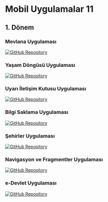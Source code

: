 # Mobil Uygulamalar 11

## 1. Dönem

### Mevlana Uygulaması

[![GitHub Repository](https://img.shields.io/badge/GitHub-Repository-blue)](https://github.com/emirhneks/MobilUygulamalar11/tree/main/Mevlana)

### Yaşam Döngüsü Uygulaması

[![GitHub Repository](https://img.shields.io/badge/GitHub-Repository-blue)](https://github.com/emirhneks/MobilUygulamalar11/tree/main/YasamDongusu)

### Uyarı İletişim Kutusu Uygulaması

[![GitHub Repository](https://img.shields.io/badge/GitHub-Repository-blue)](https://github.com/emirhneks/MobilUygulamalar11/tree/main/UyariIletisimKutusu)

### Bilgi Saklama Uygulaması

[![GitHub Repository](https://img.shields.io/badge/GitHub-Repository-blue)](https://github.com/emirhneks/MobilUygulamalar11/tree/main/BilgiSaklama)

### Şehirler Uygulaması

[![GitHub Repository](https://img.shields.io/badge/GitHub-Repository-blue)](https://github.com/emirhneks/MobilUygulamalar11/tree/main/Sehirler)

### Navigasyon ve Fragmentler Uygulaması

[![GitHub Repository](https://img.shields.io/badge/GitHub-Repository-blue)](https://github.com/emirhneks/MobilUygulamalar11/tree/main/NavigasyonveFragmentler)

### e-Devlet Uygulaması

[![GitHub Repository](https://img.shields.io/badge/GitHub-Repository-blue)](https://github.com/emirhneks/MobilUygulamalar11/tree/main/eDevlet)
